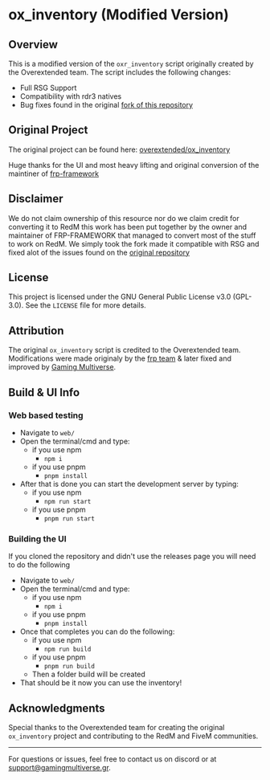# ox_inventory (Modified Version)

## Overview
This is a modified version of the `oxr_inventory` script originally created by the Overextended team. The script includes the following changes:

- Full RSG Support
- Compatibility with rdr3 natives
- Bug fixes found in the original [fork of this repository](https://github.com/Faroeste-Roleplay/ox_inventory)

## Original Project
The original project can be found here: [overextended/ox_inventory](https://github.com/overextended/ox_inventory)

Huge thanks for the UI and most heavy lifting and original conversion of the maintiner of [frp-framework](https://github.com/Faroeste-Roleplay)

## Disclaimer
We do not claim ownership of this resource nor do we claim credit for converting it to RedM this work has been put together
by the owner and maintainer of FRP-FRAMEWORK that managed to convert most of the stuff to work on RedM. We simply took the fork made it
compatible with RSG and fixed alot of the issues found on the [original repository](https://github.com/Faroeste-Roleplay/ox_inventory)

## License
This project is licensed under the GNU General Public License v3.0 (GPL-3.0). See the `LICENSE` file for more details.

## Attribution
The original `ox_inventory` script is credited to the Overextended team.
Modifications were made originaly by the [frp team](https://discord.gg/uVDf5kGbB8) & later fixed and improved by [Gaming Multiverse](https://github.com/gaming-multiverse).

## Build & UI Info

### Web based testing
- Navigate to `web/`
- Open the terminal/cmd and type:
    - if you use npm
        - `npm i`
    - if you use pnpm
        - `pnpm install`
- After that is done you can start the development server by typing:
    - if you use npm
        - `npm run start`
    - if you use pnpm
        - `pnpm run start`

### Building the UI
If you cloned the repository and didn't use the releases page you will need to do the following
- Navigate to `web/`
- Open the terminal/cmd and type:
    - if you use npm
        - `npm i`
    - if you use pnpm
        - `pnpm install`
- Once that completes you can do the following:
    - if you use npm
        - `npm run build`
    - if you use pnpm
        - `pnpm run build`
    - Then a folder build will be created
- That should be it now you can use the inventory!

## Acknowledgments
Special thanks to the Overextended team for creating the original `ox_inventory` project and contributing to the RedM and FiveM communities.

---
For questions or issues, feel free to contact us on discord or at support@gamingmultiverse.gr.

